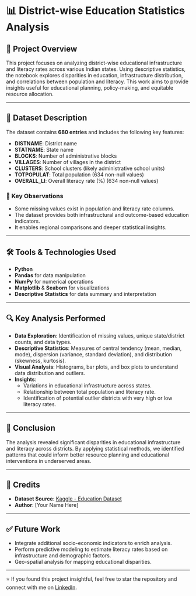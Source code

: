 # 📊 District-wise Education Statistics Analysis

## 📌 Project Overview

This project focuses on analyzing district-wise educational infrastructure and literacy rates across various Indian states. Using descriptive statistics, the notebook explores disparities in education, infrastructure distribution, and correlations between population and literacy. This work aims to provide insights useful for educational planning, policy-making, and equitable resource allocation.

---

## 📁 Dataset Description

The dataset contains **680 entries** and includes the following key features:

- **DISTNAME**: District name  
- **STATNAME**: State name  
- **BLOCKS**: Number of administrative blocks  
- **VILLAGES**: Number of villages in the district  
- **CLUSTERS**: School clusters (likely administrative school units)  
- **TOTPOPULAT**: Total population (634 non-null values)  
- **OVERALL_LI**: Overall literacy rate (%) (634 non-null values)

### 🧩 Key Observations

- Some missing values exist in population and literacy rate columns.
- The dataset provides both infrastructural and outcome-based education indicators.
- It enables regional comparisons and deeper statistical insights.

---

## 🛠️ Tools & Technologies Used

- **Python**
- **Pandas** for data manipulation
- **NumPy** for numerical operations
- **Matplotlib** & **Seaborn** for visualizations
- **Descriptive Statistics** for data summary and interpretation

---

## 🔍 Key Analysis Performed

- **Data Exploration**: Identification of missing values, unique state/district counts, and data types.
- **Descriptive Statistics**: Measures of central tendency (mean, median, mode), dispersion (variance, standard deviation), and distribution (skewness, kurtosis).
- **Visual Analysis**: Histograms, bar plots, and box plots to understand data distribution and outliers.
- **Insights**:
  - Variations in educational infrastructure across states.
  - Relationship between total population and literacy rate.
  - Identification of potential outlier districts with very high or low literacy rates.

---

## 📌 Conclusion

The analysis revealed significant disparities in educational infrastructure and literacy across districts. By applying statistical methods, we identified patterns that could inform better resource planning and educational interventions in underserved areas.

---
## 🔗 Credits

- **Dataset Source**: [Kaggle - Education Dataset](https://www.kaggle.com/)
- **Author**: [Your Name Here]

---

## ✅ Future Work

- Integrate additional socio-economic indicators to enrich analysis.
- Perform predictive modeling to estimate literacy rates based on infrastructure and demographic factors.
- Geo-spatial analysis for mapping educational disparities.

---

⭐️ If you found this project insightful, feel free to star the repository and connect with me on [LinkedIn](https://www.linkedin.com/).



